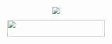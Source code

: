 <p align="center">
  <img src="https://i.postimg.cc/QtJ5MjNN/20231117-233810.png">
</p>

<p align="center"><a href="https://dashboard.heroku.com/new?template=https://github.com/BWFTIME/AshishXMusic"> <img src="https://img.shields.io/badge/Deploy%20On%20Heroku-bringle?style=for-the-badge&logo=heroku" width="220" height="38.45"/></a></p>
